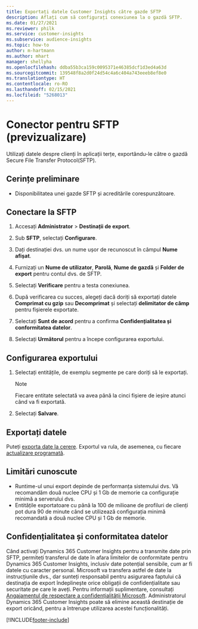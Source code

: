 ```yaml
---
title: Exportați datele Customer Insights către gazde SFTP
description: Aflați cum să configurați conexiunea la o gazdă SFTP.
ms.date: 01/27/2021
ms.reviewer: philk
ms.service: customer-insights
ms.subservice: audience-insights
ms.topic: how-to
author: m-hartmann
ms.author: mhart
manager: shellyha
ms.openlocfilehash: ddba55b3ca159c0095371e46385dcf1d3ed4a63d
ms.sourcegitcommit: 139548f8a2d0f24d54c4a6c404a743eeeb8ef8e0
ms.translationtype: HT
ms.contentlocale: ro-RO
ms.lasthandoff: 02/15/2021
ms.locfileid: "5268013"
---
```

# <a name="connector-for-sftp-preview"></a>Conector pentru SFTP (previzualizare)

Utilizați datele despre clienți în aplicații terțe, exportându-le către o gazdă Secure File Transfer Protocol(SFTP).

## <a name="prerequisites"></a>Cerințe preliminare

- Disponibilitatea unei gazde SFTP și acreditările corespunzătoare.

## <a name="connect-to-sftp"></a>Conectare la SFTP

1. Accesați **Administrator** > **Destinații de export**.

1. Sub **SFTP**, selectați **Configurare**.

1. Dați destinației dvs. un nume ușor de recunoscut în câmpul **Nume afișat**.

1. Furnizați un **Nume de utilizator**, **Parolă**, **Nume de gazdă** și **Folder de export** pentru contul dvs. de SFTP.

1. Selectați **Verificare** pentru a testa conexiunea.

1. După verificarea cu succes, alegeți dacă doriți să exportați datele **Comprimat cu gzip** sau **Decomprimat** și selectați **delimitator de câmp** pentru fișierele exportate.

1. Selectați **Sunt de acord** pentru a confirma **Confidențialitatea și conformitatea datelor**.

1. Selectați **Următorul** pentru a începe configurarea exportului.

## <a name="configure-the-export"></a>Configurarea exportului

1. Selectați entitățile, de exemplu segmente pe care doriți să le exportați.

   > [!NOTE]
   > Fiecare entitate selectată va avea până la cinci fișiere de ieșire atunci când va fi exportată. 

1. Selectați **Salvare**.

## <a name="export-the-data"></a>Exportați datele

Puteți [exporta date la cerere](export-destinations.md). Exportul va rula, de asemenea, cu fiecare [actualizare programată](system.md#schedule-tab).

## <a name="known-limitations"></a>Limitări cunoscute

- Runtime-ul unui export depinde de performanța sistemului dvs. Vă recomandăm două nuclee CPU și 1 Gb de memorie ca configurație minimă a serverului dvs. 
- Entitățile exportatoare cu până la 100 de milioane de profiluri de clienți pot dura 90 de minute când se utilizează configurația minimă recomandată a două nuclee CPU și 1 Gb de memorie. 

## <a name="data-privacy-and-compliance"></a>Confidențialitatea și conformitatea datelor

Când activați Dynamics 365 Customer Insights pentru a transmite date prin SFTP, permiteți transferul de date în afara limitelor de conformitate pentru Dynamics 365 Customer Insights, inclusiv date potențial sensibile, cum ar fi datele cu caracter personal. Microsoft va transfera astfel de date la instrucțiunile dvs., dar sunteți responsabil pentru asigurarea faptului că destinația de export îndeplinește orice obligații de confidențialitate sau securitate pe care le aveți. Pentru informații suplimentare, consultați [Angajamentul de respectare a confidențialității Microsoft](https://go.microsoft.com/fwlink/?linkid=396732).
Administratorul Dynamics 365 Customer Insights poate să elimine această destinație de export oricând, pentru a întrerupe utilizarea acestei funcționalități.


[!INCLUDE[footer-include](../includes/footer-banner.md)]